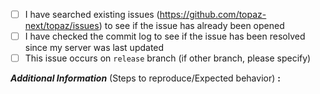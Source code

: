 <!-- remove space and place 'x' mark between square [] brackets or click the checkbox after saving to affirm: -->
- [ ] I have searched existing issues (https://github.com/topaz-next/topaz/issues) to see if the issue has already been opened
- [ ] I have checked the commit log to see if the issue has been resolved since my server was last updated
- [ ] This issue occurs on `release` branch (if other branch, please specify)

**_Additional Information_** (Steps to reproduce/Expected behavior) **:** 
